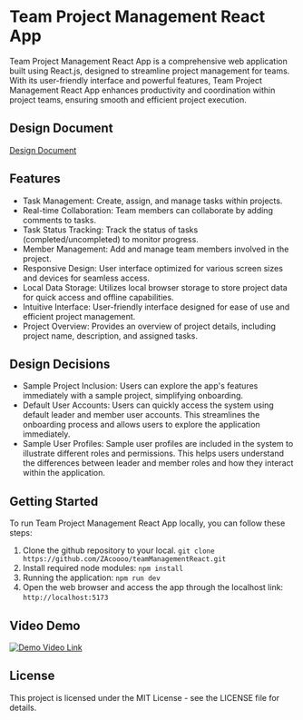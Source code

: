 # Team Project Management React App
Team Project Management React App is a comprehensive web application built using React.js, designed to streamline project management for teams. With its user-friendly interface and powerful features, Team Project Management React App enhances productivity and coordination within project teams, ensuring smooth and efficient project execution.

## Design Document
[Design Document](https://github.com/ZAcoooo/teamManagementReact/blob/main/Design/Project-1-Design.pdf)

## Features
- Task Management: Create, assign, and manage tasks within projects.
- Real-time Collaboration: Team members can collaborate by adding comments to tasks.
- Task Status Tracking: Track the status of tasks (completed/uncompleted) to monitor progress.
- Member Management: Add and manage team members involved in the project.
- Responsive Design: User interface optimized for various screen sizes and devices for seamless access.
- Local Data Storage: Utilizes local browser storage to store project data for quick access and offline capabilities.
- Intuitive Interface: User-friendly interface designed for ease of use and efficient project management.
- Project Overview: Provides an overview of project details, including project name, description, and assigned tasks.

## Design Decisions
- Sample Project Inclusion: Users can explore the app's features immediately with a sample project, simplifying onboarding.
- Default User Accounts: Users can quickly access the system using default leader and member user accounts. This streamlines the onboarding process and allows users to explore the application immediately.
- Sample User Profiles: Sample user profiles are included in the system to illustrate different roles and permissions. This helps users understand the differences between leader and member roles and how they interact within the application.

## Getting Started
To run Team Project Management React App locally, you can follow these steps:
1. Clone the github repository to your local.
```git clone https://github.com/ZAcoooo/teamManagementReact.git```
2. Install required node modules:
```npm install```
3. Running the application:
```npm run dev```
4. Open the web browser and access the app through the localhost link:
```http://localhost:5173```

## Video Demo
[![Demo Video Link](https://img.youtube.com/vi/H4nEyf8gQjA/0.jpg)](https://www.youtube.com/watch?v=H4nEyf8gQjA)

## License
This project is licensed under the MIT License - see the LICENSE file for details.